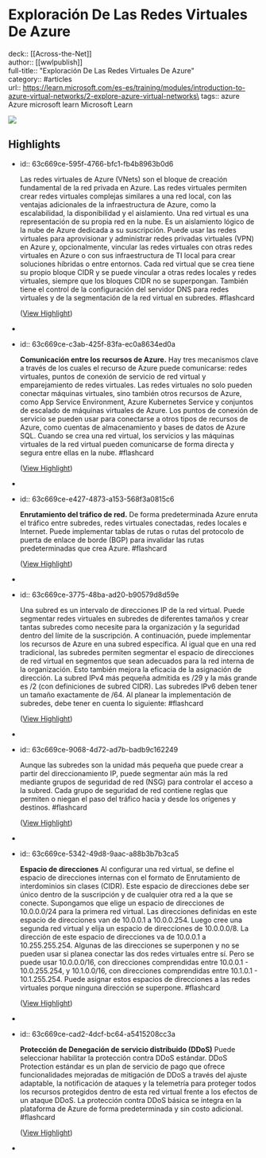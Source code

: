 # Exploración De Las Redes Virtuales De Azure

deck:: [[Across-the-Net]]\
author:: [[wwlpublish]]\
full-title:: "Exploración De Las Redes Virtuales De Azure"\
category:: #articles\
url:: https://learn.microsoft.com/es-es/training/modules/introduction-to-azure-virtual-networks/2-explore-azure-virtual-networks\
tags:: azure Azure microsoft learn Microsoft Learn  

![](https://learn.microsoft.com/en-us/media/logos/logo-ms-social.png)
## Highlights
- id:: 63c669ce-595f-4766-bfc1-fb4b8963b0d6
  
  Las redes virtuales de Azure (VNets) son el bloque de creación fundamental de la red privada en Azure. Las redes virtuales permiten crear redes virtuales complejas similares a una red local, con las ventajas adicionales de la infraestructura de Azure, como la escalabilidad, la disponibilidad y el aislamiento. Una red virtual es una representación de su propia red en la nube. Es un aislamiento lógico de la nube de Azure dedicada a su suscripción. Puede usar las redes virtuales para aprovisionar y administrar redes privadas virtuales (VPN) en Azure y, opcionalmente, vincular las redes virtuales con otras redes virtuales en Azure o con sus infraestructura de TI local para crear soluciones híbridas o entre entornos. Cada red virtual que se crea tiene su propio bloque CIDR y se puede vincular a otras redes locales y redes virtuales, siempre que los bloques CIDR no se superpongan. También tiene el control de la configuración del servidor DNS para redes virtuales y de la segmentación de la red virtual en subredes. #flashcard 
  
  
    ([View Highlight](https://read.readwise.io/read/01gn1vhamkqkxfk3emea1y0tgg))
-
- id:: 63c669ce-c3ab-425f-83fa-ec0a8634ed0a
  
  **Comunicación entre los recursos de Azure.** Hay tres mecanismos clave a través de los cuales el recurso de Azure puede comunicarse: redes virtuales, puntos de conexión de servicio de red virtual y emparejamiento de redes virtuales. Las redes virtuales no solo pueden conectar máquinas virtuales, sino también otros recursos de Azure, como App Service Environment, Azure Kubernetes Service y conjuntos de escalado de máquinas virtuales de Azure. Los puntos de conexión de servicio se pueden usar para conectarse a otros tipos de recursos de Azure, como cuentas de almacenamiento y bases de datos de Azure SQL. Cuando se crea una red virtual, los servicios y las máquinas virtuales de la red virtual pueden comunicarse de forma directa y segura entre ellas en la nube. #flashcard 
  
  
    ([View Highlight](https://read.readwise.io/read/01gn1vpnfgmf1cdrby6a55344a))
-
- id:: 63c669ce-e427-4873-a153-568f3a0815c6
  
  **Enrutamiento del tráfico de red.** De forma predeterminada Azure enruta el tráfico entre subredes, redes virtuales conectadas, redes locales e Internet. Puede implementar tablas de rutas o rutas del protocolo de puerta de enlace de borde (BGP) para invalidar las rutas predeterminadas que crea Azure. #flashcard 
  
  
    ([View Highlight](https://read.readwise.io/read/01gn1vv1bmefgtknfkh1x7mb9j))
-
- id:: 63c669ce-3775-48ba-ad20-b90579d8d59e
  
  Una subred es un intervalo de direcciones IP de la red virtual. Puede segmentar redes virtuales en subredes de diferentes tamaños y crear tantas subredes como necesite para la organización y la seguridad dentro del límite de la suscripción. A continuación, puede implementar los recursos de Azure en una subred específica. Al igual que en una red tradicional, las subredes permiten segmentar el espacio de direcciones de red virtual en segmentos que sean adecuados para la red interna de la organización. Esto también mejora la eficacia de la asignación de dirección. La subred IPv4 más pequeña admitida es /29 y la más grande es /2 (con definiciones de subred CIDR). Las subredes IPv6 deben tener un tamaño exactamente de /64. Al planear la implementación de subredes, debe tener en cuenta lo siguiente: #flashcard 
  
  
    ([View Highlight](https://read.readwise.io/read/01gn1w033kzr2y8k0w1wvstkkj))
-
- id:: 63c669ce-9068-4d72-ad7b-badb9c162249
  
  Aunque las subredes son la unidad más pequeña que puede crear a partir del direccionamiento IP, puede segmentar aún más la red mediante grupos de seguridad de red (NSG) para controlar el acceso a la subred. Cada grupo de seguridad de red contiene reglas que permiten o niegan el paso del tráfico hacia y desde los orígenes y destinos. #flashcard 
  
  
    ([View Highlight](https://read.readwise.io/read/01gn1w4t2yb66jwvgvp7w5n4cz))
-
- id:: 63c669ce-5342-49d8-9aac-a88b3b7b3ca5
  
  **Espacio de direcciones**
     Al configurar una red virtual, se define el espacio de direcciones internas con el formato de Enrutamiento de interdominios sin clases (CIDR). Este espacio de direcciones debe ser único dentro de la suscripción y de cualquier otra red a la que se conecte.
     Supongamos que elige un espacio de direcciones de 10.0.0.0/24 para la primera red virtual. Las direcciones definidas en este espacio de direcciones van de 10.0.0.1 a 10.0.0.254. Luego cree una segunda red virtual y elija un espacio de direcciones de 10.0.0.0/8. La dirección de este espacio de direcciones va de 10.0.0.1 a 10.255.255.254. Algunas de las direcciones se superponen y no se pueden usar si planea conectar las dos redes virtuales entre sí.
     Pero se puede usar 10.0.0.0/16, con direcciones comprendidas entre 10.0.0.1 - 10.0.255.254, y 10.1.0.0/16, con direcciones comprendidas entre 10.1.0.1 - 10.1.255.254. Puede asignar estos espacios de direcciones a las redes virtuales porque ninguna dirección se superpone. #flashcard 
  
  
    ([View Highlight](https://read.readwise.io/read/01gn1wbbn3d5vqnmr0sg2ba0zt))
-
- id:: 63c669ce-cad2-4dcf-bc64-a5415208cc3a
  
  **Protección de Denegación de servicio distribuido (DDoS)**
     Puede seleccionar habilitar la protección contra DDoS estándar. DDoS Protection estándar es un plan de servicio de pago que ofrece funcionalidades mejoradas de mitigación de DDoS a través del ajuste adaptable, la notificación de ataques y la telemetría para proteger todos los recursos protegidos dentro de esta red virtual frente a los efectos de un ataque DDoS. La protección contra DDoS básica se integra en la plataforma de Azure de forma predeterminada y sin costo adicional. #flashcard 
  
  
    ([View Highlight](https://read.readwise.io/read/01gn6v13mn89jndfjf5rmyz1a4))
-